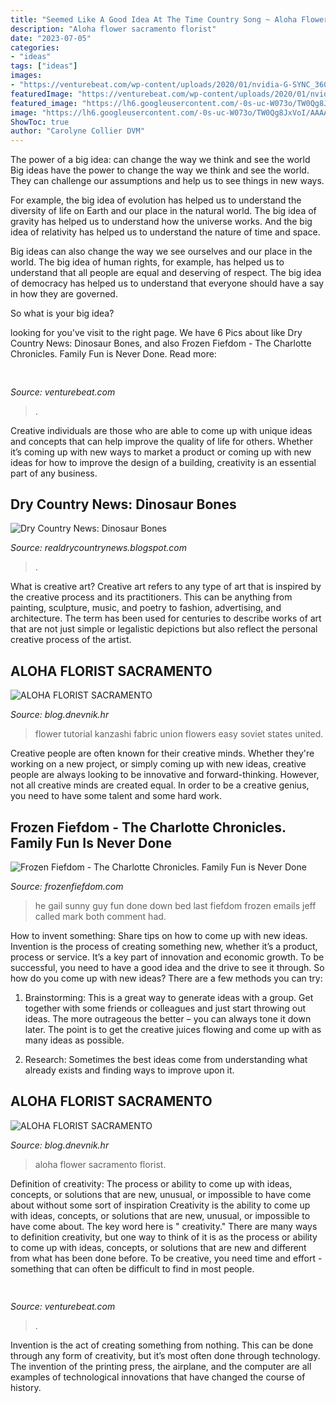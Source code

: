 ```yaml
---
title: "Seemed Like A Good Idea At The Time Country Song ~ Aloha Flower Sacramento Florist"
description: "Aloha flower sacramento florist"
date: "2023-07-05"
categories:
- "ideas"
tags: ["ideas"]
images:
- "https://venturebeat.com/wp-content/uploads/2020/01/nvidia-G-SYNC_360Hz.jpg"
featuredImage: "https://venturebeat.com/wp-content/uploads/2020/01/nvidia-G-SYNC_360Hz.jpg"
featured_image: "https://lh6.googleusercontent.com/-0s-uc-W073o/TW0Qg8JxVoI/AAAAAAAABbo/qcAeaZD7sJg/w1200-h630-p-k-no-nu/DSCN4612.JPG"
image: "https://lh6.googleusercontent.com/-0s-uc-W073o/TW0Qg8JxVoI/AAAAAAAABbo/qcAeaZD7sJg/w1200-h630-p-k-no-nu/DSCN4612.JPG"
ShowToc: true
author: "Carolyne Collier DVM"
---
```



The power of a big idea: can change the way we think and see the world
Big ideas have the power to change the way we think and see the world. They can challenge our assumptions and help us to see things in new ways.


For example, the big idea of evolution has helped us to understand the diversity of life on Earth and our place in the natural world. The big idea of gravity has helped us to understand how the universe works. And the big idea of relativity has helped us to understand the nature of time and space.



Big ideas can also change the way we see ourselves and our place in the world. The big idea of human rights, for example, has helped us to understand that all people are equal and deserving of respect. The big idea of democracy has helped us to understand that everyone should have a say in how they are governed.



So what is your big idea?

	

		
looking for  you've visit to the right page. We have 6 Pics about  like Dry Country News: Dinosaur Bones,  and also Frozen Fiefdom - The Charlotte Chronicles. Family Fun is Never Done. Read more:
		
    
## 

<img loading=lazy src="https://venturebeat.com/wp-content/uploads/2020/01/nvidia-G-SYNC_360Hz.jpg" onerror="this.onerror=null;this.src='https://tse2.mm.bing.net/th?id=OIP.RusOj6i-a9s8TFQtCEHV7QHaDr&amp;pid=15.1';" alt="">

_Source: venturebeat.com_

>. 

	

Creative individuals are those who are able to come up with unique ideas and concepts that can help improve the quality of life for others. Whether it’s coming up with new ways to market a product or coming up with new ideas for how to improve the design of a building, creativity is an essential part of any business.

    
## Dry Country News: Dinosaur Bones

<img loading=lazy src="https://lh6.googleusercontent.com/-0s-uc-W073o/TW0Qg8JxVoI/AAAAAAAABbo/qcAeaZD7sJg/w1200-h630-p-k-no-nu/DSCN4612.JPG" onerror="this.onerror=null;this.src='https://tse2.mm.bing.net/th?id=OIP.Ao8QIENcZ7__kLkTHcnqnAHaD4&amp;pid=15.1';" alt="Dry Country News: Dinosaur Bones">

_Source: realdrycountrynews.blogspot.com_

>. 

	

What is creative art?
Creative art refers to any type of art that is inspired by the creative process and its practitioners. This can be anything from painting, sculpture, music, and poetry to fashion, advertising, and architecture. The term has been used for centuries to describe works of art that are not just simple or legalistic depictions but also reflect the personal creative process of the artist.

    
## ALOHA FLORIST SACRAMENTO

<img loading=lazy src="http://bit.ly/oZ9FEq" onerror="this.onerror=null;this.src='https://tse3.mm.bing.net/th?id=OIP.PZHqjjWtCEGl5lzBaCO8QAAAAA&amp;pid=15.1';" alt="ALOHA FLORIST SACRAMENTO">

_Source: blog.dnevnik.hr_

>flower tutorial kanzashi fabric union flowers easy soviet states united. 

	

Creative people are often known for their creative minds. Whether they're working on a new project, or simply coming up with new ideas, creative people are always looking to be innovative and forward-thinking. However, not all creative minds are created equal. In order to be a creative genius, you need to have some talent and some hard work.

    
## Frozen Fiefdom - The Charlotte Chronicles. Family Fun Is Never Done

<img loading=lazy src="http://frozenfiefdom.com/yahoo_site_admin/assets/images/email_Gail_Hat_and_shades.293121048_std.jpg" onerror="this.onerror=null;this.src='https://tse4.mm.bing.net/th?id=OIP.pxY7OPT0jg4Hyn3Dh4OjrgHaFA&amp;pid=15.1';" alt="Frozen Fiefdom - The Charlotte Chronicles. Family Fun is Never Done">

_Source: frozenfiefdom.com_

>he gail sunny guy fun done down bed last fiefdom frozen emails jeff called mark both comment had. 

	

How to invent something: Share tips on how to come up with new ideas.
Invention is the process of creating something new, whether it’s a product, process or service. It’s a key part of innovation and economic growth. To be successful, you need to have a good idea and the drive to see it through.
So how do you come up with new ideas? There are a few methods you can try:

1. Brainstorming: This is a great way to generate ideas with a group. Get together with some friends or colleagues and just start throwing out ideas. The more outrageous the better – you can always tone it down later. The point is to get the creative juices flowing and come up with as many ideas as possible.

2. Research: Sometimes the best ideas come from understanding what already exists and finding ways to improve upon it.

    
## ALOHA FLORIST SACRAMENTO

<img loading=lazy src="http://bit.ly/rpxBqs" onerror="this.onerror=null;this.src='https://tse1.mm.bing.net/th?id=OIP.l8eS8OxW2X1i-x4HYYWk5AHaFS&amp;pid=15.1';" alt="ALOHA FLORIST SACRAMENTO">

_Source: blog.dnevnik.hr_

>aloha flower sacramento florist. 

	

Definition of creativity: The process or ability to come up with ideas, concepts, or solutions that are new, unusual, or impossible to have come about without some sort of inspiration
Creativity is the ability to come up with ideas, concepts, or solutions that are new, unusual, or impossible to have come about. The key word here is " creativity." There are many ways to definition creativity, but one way to think of it is as the process or ability to come up with ideas, concepts, or solutions that are new and different from what has been done before. To be creative, you need time and effort - something that can often be difficult to find in most people.

    
## 

<img loading=lazy src="https://venturebeat.com/wp-content/uploads/2020/05/a100.jpg" onerror="this.onerror=null;this.src='https://tse1.mm.bing.net/th?id=OIP.yHL0eRs96Bh5NopbBzBT_gHaEQ&amp;pid=15.1';" alt="">

_Source: venturebeat.com_

>. 

	

Invention is the act of creating something from nothing. This can be done through any form of creativity, but it’s most often done through technology. The invention of the printing press, the airplane, and the computer are all examples of technological innovations that have changed the course of history.

